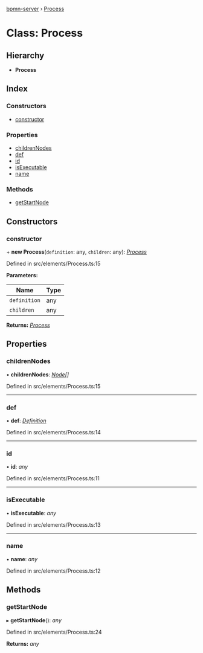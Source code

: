 [bpmn-server](../README.md) › [Process](process.md)

# Class: Process

## Hierarchy

* **Process**

## Index

### Constructors

* [constructor](process.md#constructor)

### Properties

* [childrenNodes](process.md#childrennodes)
* [def](process.md#def)
* [id](process.md#id)
* [isExecutable](process.md#isexecutable)
* [name](process.md#name)

### Methods

* [getStartNode](process.md#getstartnode)

## Constructors

###  constructor

\+ **new Process**(`definition`: any, `children`: any): *[Process](process.md)*

Defined in src/elements/Process.ts:15

**Parameters:**

Name | Type |
------ | ------ |
`definition` | any |
`children` | any |

**Returns:** *[Process](process.md)*

## Properties

###  childrenNodes

• **childrenNodes**: *[Node](node.md)[]*

Defined in src/elements/Process.ts:15

___

###  def

• **def**: *[Definition](definition.md)*

Defined in src/elements/Process.ts:14

___

###  id

• **id**: *any*

Defined in src/elements/Process.ts:11

___

###  isExecutable

• **isExecutable**: *any*

Defined in src/elements/Process.ts:13

___

###  name

• **name**: *any*

Defined in src/elements/Process.ts:12

## Methods

###  getStartNode

▸ **getStartNode**(): *any*

Defined in src/elements/Process.ts:24

**Returns:** *any*
